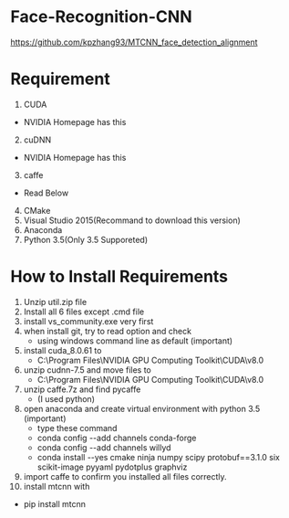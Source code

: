 # Face-Recognition-CNN

https://github.com/kpzhang93/MTCNN_face_detection_alignment

# Requirement
1. CUDA 
  - NVIDIA Homepage has this
2. cuDNN
  - NVIDIA Homepage has this
3. caffe
  - Read Below
4. CMake
5. Visual Studio 2015(Recommand to download this version)
6. Anaconda
7. Python 3.5(Only 3.5 Supporeted)

# How to Install Requirements
1. Unzip util.zip file
2. Install all 6 files except .cmd file
3. install vs_community.exe very first
4. when install git, try to read option and check
   - using windows command line as default (important)
5. install cuda_8.0.61 to 
   - C:\Program Files\NVIDIA GPU Computing Toolkit\CUDA\v8.0
6. unzip cudnn-7.5 and move files to 
   - C:\Program Files\NVIDIA GPU Computing Toolkit\CUDA\v8.0
7. unzip caffe.7z and find pycaffe
   - (I used python)
8. open anaconda and create virtual environment with python 3.5 (important)
   - type these command  
   - conda config --add channels conda-forge
   - conda config --add channels willyd
   - conda install --yes cmake ninja numpy scipy protobuf==3.1.0 six scikit-image pyyaml pydotplus graphviz
9. import caffe to confirm you installed all files correctly.
10. install mtcnn with
   - pip install mtcnn
    
